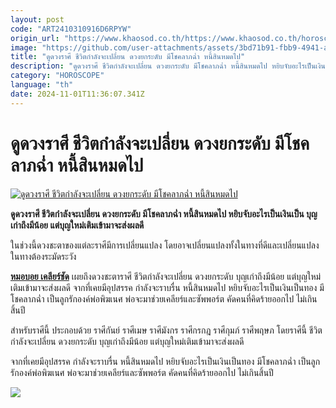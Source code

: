```yaml
---
layout: post
code: "ART2410310916D6RPYW"
origin_url: "https://www.khaosod.co.th/https://www.khaosod.co.th/horoscope/news_9477734"
image: "https://github.com/user-attachments/assets/3bd71b91-fbb9-4941-a828-975484eb9465"
title: "ดูดวงราศี ชีวิตกำลังจะเปลี่ยน ดวงยกระดับ มีโชคลาภฉ่ำ หนี้สินหมดไป"
description: "ดูดวงราศี ชีวิตกำลังจะเปลี่ยน ดวงยกระดับ มีโชคลาภฉ่ำ หนี้สินหมดไป หยิบจับอะไรเป็นเงินเป็น บุญเก่าถึงมีน้อย แต่บุญใหม่เติมเข้ามาจะส่งผลดี"
category: "HOROSCOPE"
language: "th"
date: 2024-11-01T11:36:07.341Z
---
```


# ดูดวงราศี ชีวิตกำลังจะเปลี่ยน ดวงยกระดับ มีโชคลาภฉ่ำ หนี้สินหมดไป

[![ดูดวงราศี ชีวิตกำลังจะเปลี่ยน ดวงยกระดับ มีโชคลาภฉ่ำ หนี้สินหมดไป](https://www.khaosod.co.th/wpapp/uploads/2024/10/Horoscope45-3-1.jpg "ดูดวงราศี ชีวิตกำลังจะเปลี่ยน ดวงยกระดับ มีโชคลาภฉ่ำ หนี้สินหมดไป")](https://www.khaosod.co.th/wpapp/uploads/2024/10/Horoscope45-3-1.jpg)

**ดูดวงราศี ชีวิตกำลังจะเปลี่ยน ดวงยกระดับ มีโชคลาภฉ่ำ หนี้สินหมดไป หยิบจับอะไรเป็นเงินเป็น บุญเก่าถึงมีน้อย แต่บุญใหม่เติมเข้ามาจะส่งผลดี**

ในช่วงนี้ดวงชะตาของแต่ละราศีมีการเปลี่ยนแปลง โดยอาจเปลี่ยนแปลงทั้งในทางที่ดีและเปลี่ยนแปลงในทางต้องระมัดระวัง

[**หมอบอย เคลียร์ชัด**](https://www.facebook.com/photo.php?fbid=1071062774811102&set=pb.100057221688922.-2207520000&type=3) เผยถึงดวงชะตาราศี ชีวิตกำลังจะเปลี่ยน ดวงยกระดับ บุญเก่าถึงมีน้อย แต่บุญใหม่เติมเข้ามาจะส่งผลดี จากที่เคยมีอุปสรรค กำลังจะราบรื่น หนี้สินหมดไป หยิบจับอะไรเป็นเงินเป็นทอง มีโชคลาภฉ่ำ เป็นลูกรักองค์พ่อพิฆเนศ พ่อจะมาช่วยเคลียร์และซัพพอร์ต คัดคนที่คิดร้ายออกไป ไม่เกินสิ้นปี

สำหรับราศีนี้ ประกอบด้วย ราศีกันย์ ราศีเมษ ราศีมังกร ราศีกรกฎ ราศีกุมภ์ ราศีพฤษภ โดยราศีนี้ ชีวิตกำลังจะเปลี่ยน ดวงยกระดับ บุญเก่าถึงมีน้อย แต่บุญใหม่เติมเข้ามาจะส่งผลดี

จากที่เคยมีอุปสรรค กำลังจะราบรื่น หนี้สินหมดไป หยิบจับอะไรเป็นเงินเป็นทอง มีโชคลาภฉ่ำ เป็นลูกรักองค์พ่อพิฆเนศ พ่อจะมาช่วยเคลียร์และซัพพอร์ต คัดคนที่คิดร้ายออกไป ไม่เกินสิ้นปี

[![](https://www.khaosod.co.th/wpapp/uploads/2024/10/464525444_1071062781477768_1212064739255920848_n.jpg)](https://www.khaosod.co.th/wpapp/uploads/2024/10/464525444_1071062781477768_1212064739255920848_n.jpg)